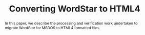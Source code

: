 ---
abstract: 'In this paper, we describe the processing and verification work undertaken
  to migrate WordStar for MSDOS to HTML4 formatted files.  '
creators:
- Peter McKinney
- Jay Gattuso
date: null
document_url: https://services.phaidra.univie.ac.at/api/object/o:378111/download
grand_parent: iPRES
institutions: []
keywords:
- preservation planning
- preservation action
- wordstar
- html
- significant properties
- acceptable change
- converters
landing_page_url: https://phaidra.univie.ac.at/o:378111
language: eng
layout: publication
license: CC BY-NC-SA 3.0 AT
notes_url: null
parent: iPRES 2014
publication_type: paper
size: 715244
slides_url: null
source_name: iPRES
stream_url: null
title: Converting WordStar to HTML4
year: 2014
---
